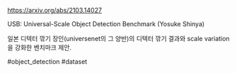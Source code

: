 https://arxiv.org/abs/2103.14027

USB: Universal-Scale Object Detection Benchmark (Yosuke Shinya)

일본 디텍터 깎기 장인(universenet의 그 양반)의 디텍터 깎기 결과와 scale variation을 강화한 벤치마크 제안.

#object_detection #dataset